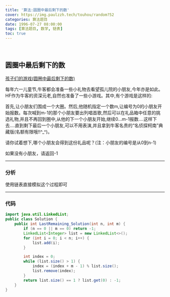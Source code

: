 ```yaml
---
title: '算法:圆圈中最后剩下的数'
cover: https://img.paulzzh.tech/touhou/random?52
categories: 算法题目
date: 1996-07-27 08:00:00
tags: [算法题目, 数学, 链表]
toc: true
---
```


<br/>

<!--more-->

## 圆圈中最后剩下的数

[孩子们的游戏(圆圈中最后剩下的数)](https://www.nowcoder.com/practice/f78a359491e64a50bce2d89cff857eb6?tpId=13&tqId=11199&tPage=3&rp=1&ru=%2Fta%2Fcoding-interviews&qru=%2Fta%2Fcoding-interviews%2Fquestion-ranking)

每年六一儿童节,牛客都会准备一些小礼物去看望孤儿院的小朋友,今年亦是如此。HF作为牛客的资深元老,自然也准备了一些小游戏。其中,有个游戏是这样的:

首先,让小朋友们围成一个大圈。然后,他随机指定一个数m,让编号为0的小朋友开始报数。每次喊到m-1的那个小朋友要出列唱首歌,然后可以在礼品箱中任意的挑选礼物,并且不再回到圈中,从他的下一个小朋友开始,继续0...m-1报数....这样下去....直到剩下最后一个小朋友,可以不用表演,并且拿到牛客名贵的“名侦探柯南”典藏版(名额有限哦!!^_^)。

请你试着想下,哪个小朋友会得到这份礼品呢？(注：小朋友的编号是从0到n-1) 

如果没有小朋友，请返回-1

****

### 分析

使用链表直接模拟这个过程即可

****

### 代码

```java
import java.util.LinkedList;
public class Solution {
    public int LastRemaining_Solution(int n, int m) {
        if (n == 0 || m == 0) return -1;
        LinkedList<Integer> list = new LinkedList<>();
        for (int i = 0; i < n; i++) {
            list.add(i);
        }

        int index = 0;
        while (list.size() > 1) {
            index = (index + m - 1) % list.size();
            list.remove(index);
        }
        return list.size() == 1 ? list.get(0) : -1;
    }
}
```

